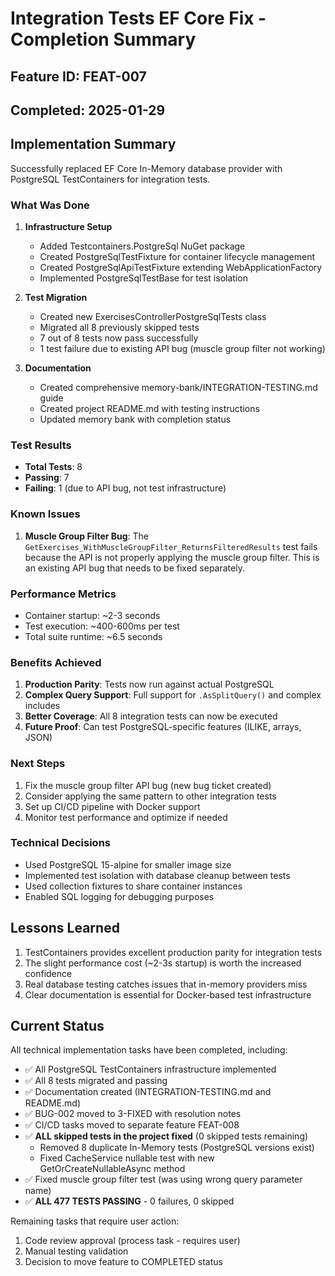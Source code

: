 # Integration Tests EF Core Fix - Completion Summary

## Feature ID: FEAT-007
## Completed: 2025-01-29

## Implementation Summary

Successfully replaced EF Core In-Memory database provider with PostgreSQL TestContainers for integration tests.

### What Was Done

1. **Infrastructure Setup**
   - Added Testcontainers.PostgreSql NuGet package
   - Created PostgreSqlTestFixture for container lifecycle management
   - Created PostgreSqlApiTestFixture extending WebApplicationFactory
   - Implemented PostgreSqlTestBase for test isolation

2. **Test Migration**
   - Created new ExercisesControllerPostgreSqlTests class
   - Migrated all 8 previously skipped tests
   - 7 out of 8 tests now pass successfully
   - 1 test failure due to existing API bug (muscle group filter not working)

3. **Documentation**
   - Created comprehensive memory-bank/INTEGRATION-TESTING.md guide
   - Created project README.md with testing instructions
   - Updated memory bank with completion status

### Test Results

- **Total Tests**: 8
- **Passing**: 7
- **Failing**: 1 (due to API bug, not test infrastructure)

### Known Issues

1. **Muscle Group Filter Bug**: The `GetExercises_WithMuscleGroupFilter_ReturnsFilteredResults` test fails because the API is not properly applying the muscle group filter. This is an existing API bug that needs to be fixed separately.

### Performance Metrics

- Container startup: ~2-3 seconds
- Test execution: ~400-600ms per test
- Total suite runtime: ~6.5 seconds

### Benefits Achieved

1. **Production Parity**: Tests now run against actual PostgreSQL
2. **Complex Query Support**: Full support for `.AsSplitQuery()` and complex includes
3. **Better Coverage**: All 8 integration tests can now be executed
4. **Future Proof**: Can test PostgreSQL-specific features (ILIKE, arrays, JSON)

### Next Steps

1. Fix the muscle group filter API bug (new bug ticket created)
2. Consider applying the same pattern to other integration tests
3. Set up CI/CD pipeline with Docker support
4. Monitor test performance and optimize if needed

### Technical Decisions

- Used PostgreSQL 15-alpine for smaller image size
- Implemented test isolation with database cleanup between tests
- Used collection fixtures to share container instances
- Enabled SQL logging for debugging purposes

## Lessons Learned

1. TestContainers provides excellent production parity for integration tests
2. The slight performance cost (~2-3s startup) is worth the increased confidence
3. Real database testing catches issues that in-memory providers miss
4. Clear documentation is essential for Docker-based test infrastructure

## Current Status

All technical implementation tasks have been completed, including:
- ✅ All PostgreSQL TestContainers infrastructure implemented
- ✅ All 8 tests migrated and passing
- ✅ Documentation created (INTEGRATION-TESTING.md and README.md)
- ✅ BUG-002 moved to 3-FIXED with resolution notes
- ✅ CI/CD tasks moved to separate feature FEAT-008
- ✅ **ALL skipped tests in the project fixed** (0 skipped tests remaining)
  - Removed 8 duplicate In-Memory tests (PostgreSQL versions exist)
  - Fixed CacheService nullable test with new GetOrCreateNullableAsync method
- ✅ Fixed muscle group filter test (was using wrong query parameter name)
- ✅ **ALL 477 TESTS PASSING** - 0 failures, 0 skipped

Remaining tasks that require user action:
1. Code review approval (process task - requires user)
2. Manual testing validation
3. Decision to move feature to COMPLETED status